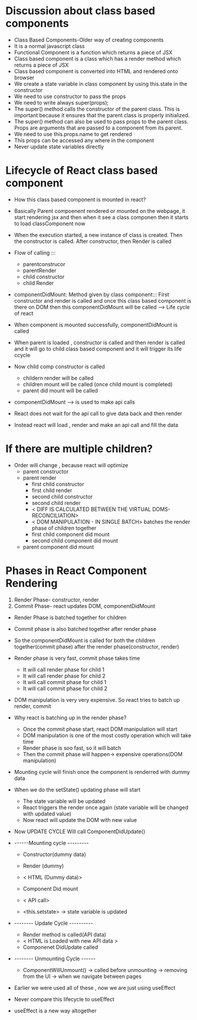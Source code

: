 # Discussion about class based components
- Class Based Components-Older way of creating components
- It is a normal javascript class
- Functional Component is a function which returns a piece of JSX
- Class based component is a class which has a render method which returns a piece of JSX
- Class based component is converted into HTML and rendered onto browser
- We create a state variable in class component by using this.state in the constructor
- We need to use constructor to pass the props
- We need to write always super(props);
- The super() method calls the constructor of the parent class. This is important because it ensures that the parent class is properly initialized.
- The super() method can also be used to pass props to the parent class. Props are arguments that are passed to a component from its parent.
- We need to use this.props.name to get rendered
- This props can be accessed any where in the component
- Never update state variables directly

# Lifecycle of React class based component
- How this class based component is mounted in react?
- Basically Parent compoenent rendered or mounted on the webpage, it start rendering jsx and then when it see a class componen then it starts to load classComponent now
- When the execution started, a new instance of class is created. Then the constructor is called. After constructor, then Render is called
- Flow of calling :::
    - parentconstrucor
    - parentRender
    - child constructor
    - child Render

- componentDidMount: Method given by class component::: First constructor and render is called and once this class based component is there on DOM then this componentDidMount will be called --> Life cycle of react
- When component is mounted successfully, componentDidMount is called
- When parent is loaded , constructor is called and then render is called and it will go to child class based component and it will trigger its life ccycle
- Now child comp constructor is called
    - childern render will be called
    - children mount will be called (once child mount is completed)
    - parent did mount will be called
- componentDidMount --> is used to make api calls
- React does not wait for the api call to give data back and then render
- Instead react will load , render and make an api call and fill the data

# If there are multiple children?
- Order will change , because react will optimize
    - parent constructor
    - parent render
        - first child constructor
        - first child render
        - second child constructor
        - second child render
        - < DIFF IS CALCULATED BETWEEN THE VIRTUAL DOMS-RECONCILIATION>
        - < DOM MANIPULATION - IN SINGLE BATCH> batches the render phase of children together
        - first child component did mount
        - second child component did mount
    - parent component did mount

# Phases in React Component Rendering
1. Render Phase- constructor, render
2. Commit Phase- react updates DOM, componentDidMount
- Render Phase is batched together for children
- Commit phase is also batched together after render phase
- So the componentDidMount is called for both the children together(commit phase) after the render phase(constructor, render)
- Render phase is very fast, commit phase takes time
    - It will call render phase for child 1
    - It will call render phase for child 2
    - It will call commit phase for child 1
    - It will call commit phase for child 2
- DOM manipulation is very very expensive. So react tries to batch up render, commit
- Why react is batching up in the render phase?
    - Once the commit phase start, react DOM manipulation will start
    - DOM manipulation is one of the most costly operation which will take time
    - Render phase is soo fast, so it will batch
    - Then the commit phase will happen-> expensive operations(DOM manipulation)


- Mounting cycle will finish once the component is renderred with dummy data
- When we do the setState() updating phase will start
    - The state variable will be updated
    - React triggers the render once again (state variable will be changed with updated value)
    - Now react will update the DOM with new value
- Now UPDATE CYCLE Will call ComponentDidUpdate()
- ------Mounting cycle ---------
    - Constructor(dummy data)
    - Render (dummy)
    - < HTML (Dummy data)>
    - Component Did mount
    
    - < API call>
    - <this.setstate> -> state variable is updated
- -------- Update Cycle ----------
    - Render method is called(API data)
    - < HTML is Loaded with new API data >
    - Componenet DidUpdate called
- -------- Unmounting Cycle ------
    - ComponentWillUnmount() -> called before unmounting -> removing from the UI -> when we navigate between pages

- Earlier we were used all of these , now we are just using useEffect
- Never compare this lifecycle to useEffect
- useEffect is a new way altogether